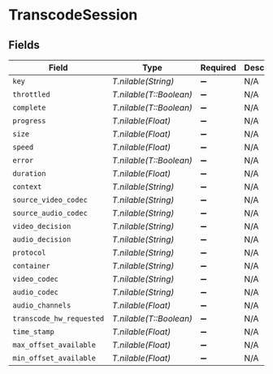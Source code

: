 # TranscodeSession


## Fields

| Field                    | Type                     | Required                 | Description              | Example                  |
| ------------------------ | ------------------------ | ------------------------ | ------------------------ | ------------------------ |
| `key`                    | *T.nilable(String)*      | :heavy_minus_sign:       | N/A                      | zz7llzqlx8w9vnrsbnwhbmep |
| `throttled`              | *T.nilable(T::Boolean)*  | :heavy_minus_sign:       | N/A                      |                          |
| `complete`               | *T.nilable(T::Boolean)*  | :heavy_minus_sign:       | N/A                      |                          |
| `progress`               | *T.nilable(Float)*       | :heavy_minus_sign:       | N/A                      | 0.4000000059604645       |
| `size`                   | *T.nilable(Float)*       | :heavy_minus_sign:       | N/A                      | -22                      |
| `speed`                  | *T.nilable(Float)*       | :heavy_minus_sign:       | N/A                      | 22.399999618530273       |
| `error`                  | *T.nilable(T::Boolean)*  | :heavy_minus_sign:       | N/A                      |                          |
| `duration`               | *T.nilable(Float)*       | :heavy_minus_sign:       | N/A                      | 2561768                  |
| `context`                | *T.nilable(String)*      | :heavy_minus_sign:       | N/A                      | streaming                |
| `source_video_codec`     | *T.nilable(String)*      | :heavy_minus_sign:       | N/A                      | h264                     |
| `source_audio_codec`     | *T.nilable(String)*      | :heavy_minus_sign:       | N/A                      | ac3                      |
| `video_decision`         | *T.nilable(String)*      | :heavy_minus_sign:       | N/A                      | transcode                |
| `audio_decision`         | *T.nilable(String)*      | :heavy_minus_sign:       | N/A                      | transcode                |
| `protocol`               | *T.nilable(String)*      | :heavy_minus_sign:       | N/A                      | http                     |
| `container`              | *T.nilable(String)*      | :heavy_minus_sign:       | N/A                      | mkv                      |
| `video_codec`            | *T.nilable(String)*      | :heavy_minus_sign:       | N/A                      | h264                     |
| `audio_codec`            | *T.nilable(String)*      | :heavy_minus_sign:       | N/A                      | opus                     |
| `audio_channels`         | *T.nilable(Float)*       | :heavy_minus_sign:       | N/A                      | 2                        |
| `transcode_hw_requested` | *T.nilable(T::Boolean)*  | :heavy_minus_sign:       | N/A                      |                          |
| `time_stamp`             | *T.nilable(Float)*       | :heavy_minus_sign:       | N/A                      | 1.6818695357764285e+09   |
| `max_offset_available`   | *T.nilable(Float)*       | :heavy_minus_sign:       | N/A                      | 861.778                  |
| `min_offset_available`   | *T.nilable(Float)*       | :heavy_minus_sign:       | N/A                      | 0                        |